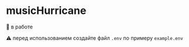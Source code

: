 # musicHurricane

:construction: в работе

:warning: перед использованием создайте файл `.env` по примеру `example.env`